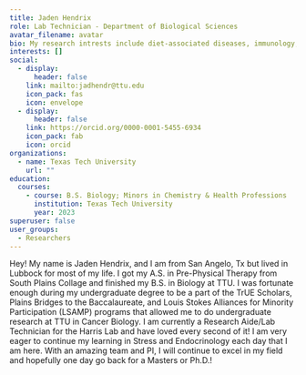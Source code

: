 ```yaml
---
title: Jaden Hendrix
role: Lab Technician - Department of Biological Sciences
avatar_filename: avatar
bio: My research intrests include diet-associated diseases, immunology, and endocrinology
interests: []
social:
  - display:
      header: false
    link: mailto:jadhendr@ttu.edu
    icon_pack: fas
    icon: envelope
  - display:
      header: false
    link: https://orcid.org/0000-0001-5455-6934
    icon_pack: fab
    icon: orcid
organizations:
  - name: Texas Tech University
    url: ""
education:
  courses:
    - course: B.S. Biology; Minors in Chemistry & Health Professions
      institution: Texas Tech University
      year: 2023
superuser: false
user_groups:
  - Researchers
---
```

Hey! My name is Jaden Hendrix, and I am from San Angelo, Tx but lived in Lubbock for most of my life. I got my A.S. in Pre-Physical Therapy from South Plains Collage and finished my B.S. in Biology at TTU. I was fortunate enough during my undergraduate degree to be a part of the TrUE Scholars, Plains Bridges to the Baccalaureate, and Louis Stokes Alliances for Minority Participation (LSAMP) programs that allowed me to do undergraduate research at TTU in Cancer Biology. I am currently a Research Aide/Lab Technician for the Harris Lab and have loved every second of it! I am very eager to continue my learning in Stress and Endocrinology each day that I am here. With an amazing team and PI, I will continue to excel in my field and hopefully one day go back for a Masters or Ph.D.! 
